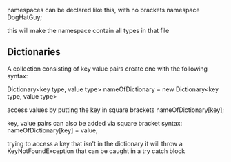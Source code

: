 namespaces can be declared like this, with no brackets
namespace DogHatGuy;

this will make the namespace contain all types in that file

## Dictionaries
A collection consisting of key value pairs
create one with the following syntax:

Dictionary<key type, value type> nameOfDictionary = new Dictionary<key type, value type>


access values by putting the key in square brackets
nameOfDictionary[key];



key, value pairs can also be added via square bracket syntax:
nameOfDictionary[key] = value;


trying to access a key that isn't in the dictionary it will throw a KeyNotFoundException that can be caught in a try catch block